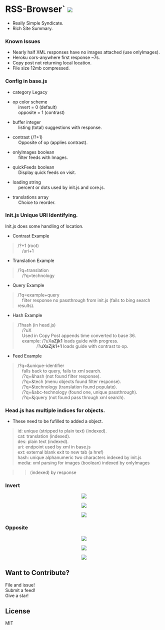 # RSS-Browser` <img src='https://img.shields.io/github/license/acktic/acktic.github.io?style=social'>

  - Really Simple Syndicate.
  - Rich Site Summary.

### Known Issues

* Nearly half XML responses have no images attached (use onlyImages).
* Heroku cors-anywhere first response ~7s.
* Copy post not returning local location.
* File size 12mb compressed.

### Config in base.js

* category Legacy

* op color scheme<br>
&ensp;&ensp; invert = 0 (default)<br>
&ensp;&ensp; opposite = 1 (contrast)

* buffer integer<br>
&ensp;&ensp; listing (total) suggestions with response.

* contrast (/?+1)<br>
&ensp;&ensp; Opposite of op (applies contrast).

* onlyImages boolean<br>
&ensp;&ensp; filter feeds with Images.

* quickFeeds boolean<br>
&ensp;&ensp; Display quick feeds on visit.

* loading string<br>
&ensp;&ensp; percent or dots used by init.js and core.js.

* translations array<br>
&ensp;&ensp; Choice to reorder.

### Init.js Unique URI Identifying.

  Init.js does some handling of location.

  * Contrast Example
  > /?+1 (root)<br>
    &emsp;/uri+1

  * Translation Example
  > /?q=translation<br>
    &emsp;/?q=technology

  * Query Example
  > /?q=example+query<br>
    &emsp;filter response no passthrough from init.js (fails to bing search results).

  * Hash Example
  > /?hash (in head.js)<br>
    &emsp;/?uX <br>
    &emsp;Used in Copy Post appends time converted to base 36.<br>
    &emsp;example: /?uX<b>aZjk1</b> loads guide with progress.<br>
    &emsp;&emsp;&emsp;&emsp; /?<b>uXaZjk1+1</b> loads guide with contrast to op.
    
  * Feed Example
  > /?q=&unique-identifier<br>
    &emsp;falls back to query, fails to xml search.<br>
    &emsp;/?q=&hash (not found filter response).<br>
    &emsp;/?q=&tech (menu objects found filter response).<br>
    &emsp;/?q=&technology (translation found populate).<br>
    &emsp;/?q=&abc-technology (found one, unique passthrough).<br>
    &emsp;/?q=&jquery (not found pass through xml search).<br>

### Head.js has multiple indices for objects.
 
  * These need to be fufilled to added a object.<br>
  > id: unique (stripped to plain text) (indexed).<br>
    cat: translation (indexed).<br>
    des: plain text (indexed).<br>
    uri: endpoint used by xml in base.js<br>
    ext: external blank exit to new tab (a href)<br>
    hash: unique alphanumeric two characters indexed by init.js<br>
    media: xml parsing for images (boolean) indexed by onlyImages<br>

>> (indexed) by response

### Invert

<p align='center'><img src='http://acktic.github.io/screenshots/invert.jpg'></p>

<p align='center'><img src='http://acktic.github.io/screenshots/air.jpg'></p>

<p align='center'><img src='http://acktic.github.io/screenshots/visual.jpg'></p>

### Opposite

<p align='center'><img src='http://acktic.github.io/screenshots/opposite.jpg'></p>

<p align='center'><img src='http://acktic.github.io/screenshots/result.jpg'></p>

<p align='center'><img src='http://acktic.github.io/screenshots/contrast.jpg'></p>

Want to Contribute?
----

File and issue!<br>
Submit a feed!<br>
Give a star!<br>

License
----

MIT
